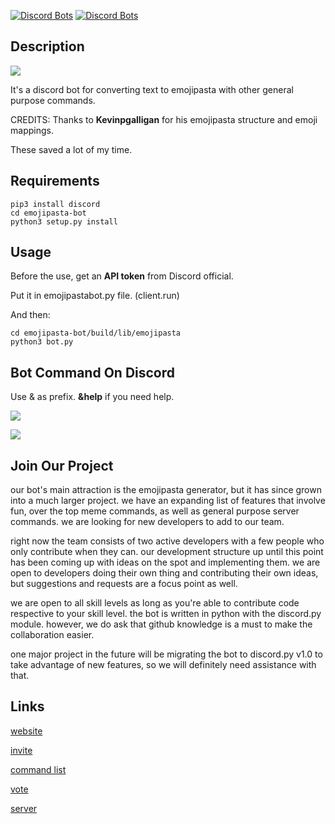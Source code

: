 [![Discord Bots](https://discordbots.org/api/widget/servers/429662497172357123.svg)](https://discordbots.org/bot/429662497172357123)
[![Discord Bots](https://discordbots.org/api/widget/status/429662497172357123.svg)](https://discordbots.org/bot/429662497172357123)

## Description

![](https://media.discordapp.net/attachments/420589076916207626/445403014413680645/0b474fc21107647274667b194e7417dc.png)

It's a discord bot for converting text to emojipasta with other general purpose commands.

CREDITS: Thanks to **Kevinpgalligan** for his emojipasta structure and emoji mappings.

These saved a lot of my time.

## Requirements
```
pip3 install discord
cd emojipasta-bot
python3 setup.py install
```

## Usage

Before the use, get an **API token** from Discord official.

Put it in emojipastabot.py file. (client.run)

And then:
```
cd emojipasta-bot/build/lib/emojipasta
python3 bot.py
```

## Bot Command On Discord

Use & as prefix. **&help** if you need help.

![](https://media.discordapp.net/attachments/420589076916207626/442525531745812490/image.png?width=574&height=524)

![](https://media.discordapp.net/attachments/419521490220744705/445410586252279829/2018-05-14_9.38.15.png?width=362&height=523)

## Join Our Project

  our bot's main attraction is the emojipasta generator, but it has since grown into a much larger project. we have an expanding list of features that involve fun, over the top meme commands, as well as general purpose server commands. we are looking for new developers to add to our team.

  right now the team consists of two active developers with a few people who only contribute when they can. our development structure up until this point has been coming up with ideas on the spot and implementing them. we are open to developers doing their own thing and contributing their own ideas, but suggestions and requests are a focus point as well.

  we are open to all skill levels as long as you're able to contribute code respective to your skill level. the bot is written in python with the discord.py module. however, we do ask that github knowledge is a must to make the collaboration easier.

  one major project in the future will be migrating the bot to discord.py v1.0 to take advantage of new features, so we will definitely need assistance with that.


## Links

[website](https://www.emojipasta.fun/)

[invite](https://discordapp.com/oauth2/authorize?client_id=429662497172357123&scope=bot&permissions=8)

[command list](https://www.emojipasta.fun/commands/)

[vote](https://discordbots.org/bot/429662497172357123)

[server](https://discord.gg/JHNRwr6)

